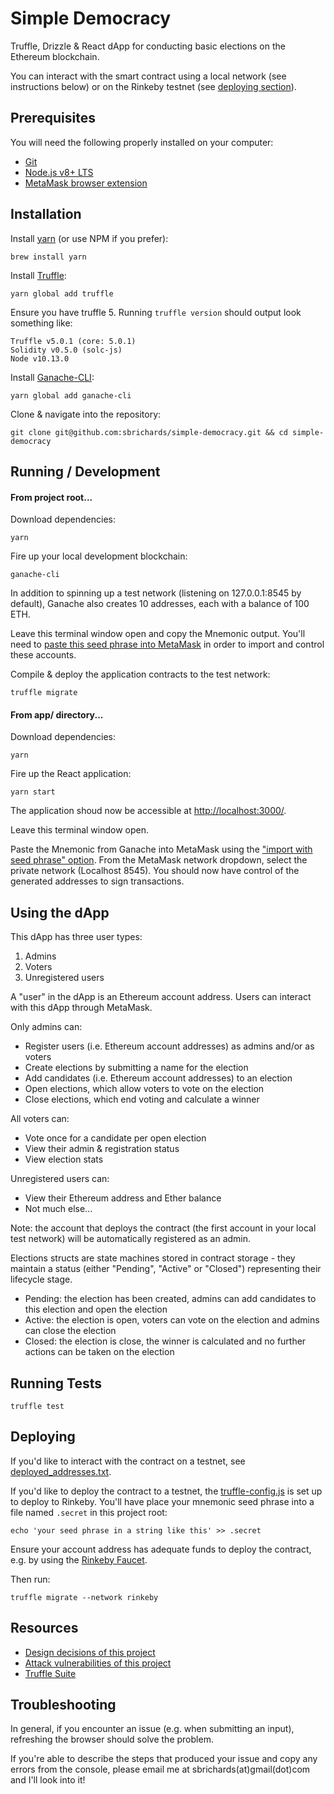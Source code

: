 # Simple Democracy

Truffle, Drizzle & React dApp for conducting basic elections on the Ethereum blockchain.

You can interact with the smart contract using a local network (see instructions below) or on the Rinkeby testnet (see [deploying section](#deploying)).

## Prerequisites

You will need the following properly installed on your computer:

- [Git](https://git-scm.com/)
- [Node.js v8+ LTS](https://nodejs.org/en/)
- [MetaMask browser extension](https://metamask.io/)

## Installation

Install [yarn](https://yarnpkg.com/lang/en/docs/install) (or use NPM if you prefer):

```
brew install yarn
```

Install [Truffle](https://truffleframework.com/truffle):

```
yarn global add truffle
```

Ensure you have truffle 5. Running `truffle version` should output look something like:

```
Truffle v5.0.1 (core: 5.0.1)
Solidity v0.5.0 (solc-js)
Node v10.13.0
```

Install [Ganache-CLI](https://github.com/trufflesuite/ganache-cli):

```
yarn global add ganache-cli
```

Clone & navigate into the repository:

```
git clone git@github.com:sbrichards/simple-democracy.git && cd simple-democracy
```

## Running / Development

#### From project root...

Download dependencies:

```
yarn
```

Fire up your local development blockchain:

```
ganache-cli
```

In addition to spinning up a test network (listening on 127.0.0.1:8545 by default), Ganache also creates 10 addresses, each with a balance of 100 ETH.

Leave this terminal window open and copy the Mnemonic output. You'll need to [paste this seed phrase into MetaMask](https://medium.com/publicaio/how-import-a-wallet-to-your-metamask-account-dcaba25e558d) in order to import and control these accounts.

Compile & deploy the application contracts to the test network:

```
truffle migrate
```

#### From app/ directory...

Download dependencies:

```
yarn
```

Fire up the React application:

```
yarn start
```

The application shoud now be accessible at [http://localhost:3000/](http://localhost:3000/).

Leave this terminal window open.

Paste the Mnemonic from Ganache into MetaMask using the ["import with seed phrase" option](https://medium.com/publicaio/how-import-a-wallet-to-your-metamask-account-dcaba25e558d). From the MetaMask network dropdown, select the private network (Localhost 8545). You should now have control of the generated addresses to sign transactions.

## Using the dApp

This dApp has three user types:

1. Admins
2. Voters
3. Unregistered users

A "user" in the dApp is an Ethereum account address. Users can interact with this dApp through MetaMask.

Only admins can:

- Register users (i.e. Ethereum account addresses) as admins and/or as voters
- Create elections by submitting a name for the election
- Add candidates (i.e. Ethereum account addresses) to an election
- Open elections, which allow voters to vote on the election
- Close elections, which end voting and calculate a winner

All voters can:

- Vote once for a candidate per open election
- View their admin & registration status
- View election stats

Unregistered users can:

- View their Ethereum address and Ether balance
- Not much else...

Note: the account that deploys the contract (the first account in your local test network) will be automatically registered as an admin.

Elections structs are state machines stored in contract storage - they maintain a status (either "Pending", "Active" or "Closed") representing their lifecycle stage.

- Pending: the election has been created, admins can add candidates to this election and open the election
- Active: the election is open, voters can vote on the election and admins can close the election
- Closed: the election is close, the winner is calculated and no further actions can be taken on the election

## Running Tests

```
truffle test
```

## Deploying

If you'd like to interact with the contract on a testnet, see [deployed_addresses.txt](./deployed_addresses.txt).

If you'd like to deploy the contract to a testnet, the [truffle-config.js](./truffle-config.js) is set up to deploy to Rinkeby. You'll have place your mnemonic seed phrase into a file named `.secret` in this project root:

```
echo 'your seed phrase in a string like this' >> .secret
```

Ensure your account address has adequate funds to deploy the contract, e.g. by using the [Rinkeby Faucet](https://faucet.rinkeby.io/).

Then run:

```
truffle migrate --network rinkeby
```

## Resources

- [Design decisions of this project](./design_pattern_decisions.md)
- [Attack vulnerabilities of this project](./avoiding_common_attacks.md)
- [Truffle Suite](https://www.truffleframework.com/)

## Troubleshooting

In general, if you encounter an issue (e.g. when submitting an input), refreshing the browser should solve the problem.

If you're able to describe the steps that produced your issue and copy any errors from the console, please email me at sbrichards(at)gmail(dot)com and I'll look into it!
